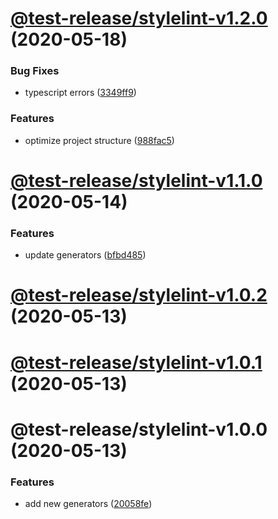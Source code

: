 # [@test-release/stylelint-v1.2.0](https://github.com/developer239/test-release/compare/@test-release/stylelint-v1.1.0...@test-release/stylelint-v1.2.0) (2020-05-18)


### Bug Fixes

* typescript errors ([3349ff9](https://github.com/developer239/test-release/commit/3349ff94597eb987ca2838a4ea13d4741c0011d2))


### Features

* optimize project structure ([988fac5](https://github.com/developer239/test-release/commit/988fac53f36fdd32798c23ccacec1b9d616134c1))

# [@test-release/stylelint-v1.1.0](https://github.com/developer239/test-release/compare/@test-release/stylelint-v1.0.2...@test-release/stylelint-v1.1.0) (2020-05-14)


### Features

* update generators ([bfbd485](https://github.com/developer239/test-release/commit/bfbd4850822545dca7934d0e5a50523a96afefec))

# [@test-release/stylelint-v1.0.2](https://github.com/developer239/test-release/compare/@test-release/stylelint-v1.0.1...@test-release/stylelint-v1.0.2) (2020-05-13)

# [@test-release/stylelint-v1.0.1](https://github.com/developer239/test-release/compare/@test-release/stylelint-v1.0.0...@test-release/stylelint-v1.0.1) (2020-05-13)

# @test-release/stylelint-v1.0.0 (2020-05-13)


### Features

* add new generators ([20058fe](https://github.com/developer239/test-release/commit/20058fe613e07bd37ece1115a21f55b95e295358))
